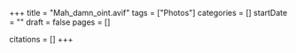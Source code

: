 +++
title = "Mah_damn_oint.avif"
tags = ["Photos"]
categories = []
startDate = ""
draft = false
pages = []

citations = []
+++
